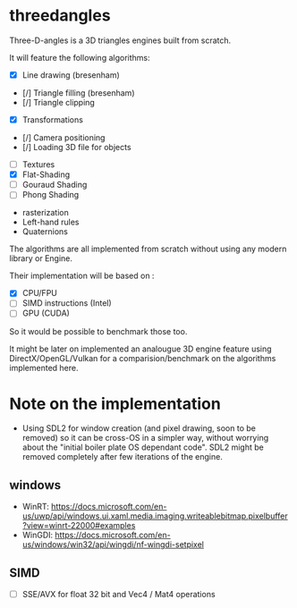 ﻿# threedangles

Three-D-angles is a 3D triangles engines built from scratch.

It will feature the following algorithms:

- [x] Line drawing (bresenham)
- [/] Triangle filling (bresenham)
- [/] Triangle clipping
- [x] Transformations
- [/] Camera positioning
- [/] Loading 3D file for objects
- [ ] Textures
- [x] Flat-Shading
- [ ] Gouraud Shading
- [ ] Phong Shading
- rasterization
- Left-hand rules
- Quaternions

The algorithms are all implemented from scratch without using any modern library or Engine.

Their implementation will be based on :

- [x] CPU/FPU
- [ ] SIMD instructions (Intel)
- [ ] GPU (CUDA)

So it would be possible to benchmark those too.

It might be later on implemented an analougue 3D engine feature using DirectX/OpenGL/Vulkan for
a comparision/benchmark on the algorithms implemented here.

# Note on the implementation

- Using SDL2 for window creation (and pixel drawing, soon to be removed) so it can be cross-OS in a simpler way,
  without worrying about the "initial boiler plate OS dependant code".
  SDL2 might be removed completely after few iterations of the engine.

## windows
- WinRT: https://docs.microsoft.com/en-us/uwp/api/windows.ui.xaml.media.imaging.writeablebitmap.pixelbuffer?view=winrt-22000#examples
- WinGDI: https://docs.microsoft.com/en-us/windows/win32/api/wingdi/nf-wingdi-setpixel

## SIMD
- [ ] SSE/AVX for float 32 bit and Vec4 / Mat4 operations
